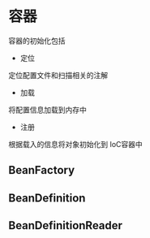 # 容器

容器的初始化包括

- 定位

定位配置文件和扫描相关的注解

- 加载

将配置信息加载到内存中

- 注册

根据载入的信息将对象初始化到 IoC容器中

## BeanFactory

## BeanDefinition 

## BeanDefinitionReader
